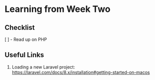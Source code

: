 <h1>Learning from Week Two</h1> 

<h2>Checklist</h2>

[ ] - Read up on PHP 

<h2>Useful Links</h2>

1. Loading a new Laravel project: https://laravel.com/docs/8.x/installation#getting-started-on-macos
